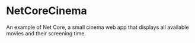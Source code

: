 # NetCoreCinema
An example of Net Core, a small cinema web app that displays all available movies and their screening time.
